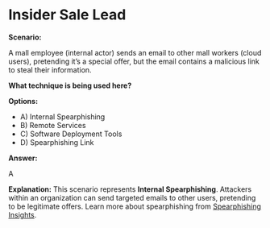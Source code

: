 # Insider Sale Lead

**Scenario:**

A mall employee (internal actor) sends an email to other mall workers (cloud users), pretending it’s a special offer, but the email contains a malicious link to steal their information.

**What technique is being used here?**

**Options:**

- A) Internal Spearphishing
- B) Remote Services
- C) Software Deployment Tools
- D) Spearphishing Link

**Answer:**

A

**Explanation:**
This scenario represents **Internal Spearphishing**. Attackers within an organization can send targeted emails to other users, pretending to be legitimate offers. Learn more about spearphishing from [Spearphishing Insights](https://attack.mitre.org/techniques/T1534/).
